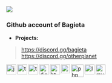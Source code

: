 <img src="https://cdn.discordapp.com/attachments/1137564135308140585/1145822669741236234/optibaner.gif">

### Github account of Bagieta ###

- **Projects:**
> https://discord.gg/bagieta <br />
> https://discord.gg/otherplanet

<img align="left" alt="js" width="26px" src="https://i.imgur.com/3u1wzwE.png" /> 
<img align="left" alt="ts" width="26px" src="https://upload.wikimedia.org/wikipedia/commons/thumb/4/4c/Typescript_logo_2020.svg/2048px-Typescript_logo_2020.svg.png" />
<img align="left" alt="ts" width="26px" src="https://brandslogos.com/wp-content/uploads/images/react-logo-vector-1.svg" />
<img align="left" alt="discord.js" width="26px" src="https://i.imgur.com/SI1DZf3.png" />
<img align="left" alt="html" width="26px" src="https://cdn.iconscout.com/icon/free/png-256/free-html-5-logo-icon-download-in-svg-png-gif-file-formats--programming-langugae-language-pack-logos-icons-1175208.png" /> 
<img align="left" alt="css" width="23px" src="https://seeklogo.com/images/C/css-3-logo-023C1A7171-seeklogo.com.png" /> 
<img align="left" alt="php" width="33px" src="https://www.giera.net/assets/img/phplogo.png" />
<img align="left" alt="lua" width="26px" src="https://upload.wikimedia.org/wikipedia/commons/thumb/c/cf/Lua-Logo.svg/1200px-Lua-Logo.svg.png" /> 
<img align="left" alt="mysql" width="26px" src="http://pngimg.com/uploads/mysql/mysql_PNG23.png" />
<br /> 
